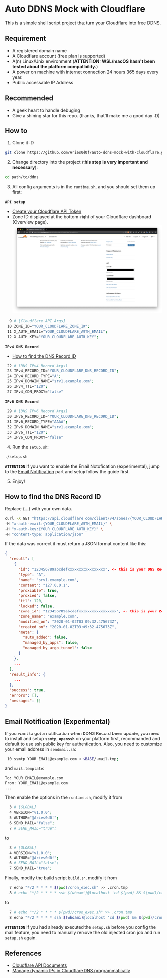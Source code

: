 # Auto DDNS Mock with Cloudflare

This is a simple shell script project that turn your Cloudflare into free DDNS.

## Requirement

- A registered domain name
- A Cloudflare account (free plan is supported)
- A(n) Linux/Unix environment (**ATTENTION: WSL/macOS hasn't been tested about the platform compatibility.**)
- A power on machine with internet connection 24 hours 365 days every year.
- Public accessable IP Address

## Recommended

- A geek heart to handle debuging
- Give a shining star for this repo. (thanks, that'll make me a good day :D)

## How to

1. Clone it :D

```sh
git clone https://github.com/Aries0d0f/auto-ddns-mock-with-cloudflare.git ddns
```

2. Change directory into the project (**this step is very important and necessary**):

```sh
cd path/to/ddns
```

3. All config arguments is in the `runtime.sh`, and you should set them up first:

**`API setup`**

- [Create your Cloudflare API Token](https://dash.cloudflare.com/profile/api-tokens)
- Zone ID displayed at the bottom-right of your Cloudflare dashboard (Overview page).
![Zone ID](https://raw.githubusercontent.com/Aries0d0f/auto-ddns-mock-with-cloudflare/master/example/zone-id.png)


```sh
  9 # [Cloudflare API Args]
 10 ZONE_ID="YOUR_CLOUDFLARE_ZONE_ID";
 11 X_AUTH_EMAIL="YOUR_CLOUDFLARE_AUTH_EMAIL";
 12 X_AUTH_KEY="YOUR_CLOUDFLARE_AUTH_KEY";
```

**`IPv4 DNS Record`**

- [How to find the DNS Record ID](#how-to-find-the-dns-record-id)

```sh
 22 # [DNS IPv4 Record Args]
 23 IPv4_RECORD_ID="YOUR_CLOUDFLARE_DNS_RECORD_ID";
 24 IPv4_RECORD_TYPE="A";
 25 IPv4_DOMAIN_NAME="srv1.example.com";
 26 IPv4_TTL="120";
 27 IPv4_CDN_PROXY="false"
```

**`IPv6 DNS Record`**

```sh
 29 # [DNS IPv6 Record Args]
 30 IPv6_RECORD_ID="YOUR_CLOUDFLARE_DNS_RECORD_ID";
 31 IPv6_RECORD_TYPE="AAAA";
 32 IPv6_DOMAIN_NAME="srv1.example.com";
 33 IPv6_TTL="120";
 34 IPv6_CDN_PROXY="false"
```

4. Run the `setup.sh`:

```sh
./setup.sh
```

**`ATTENTION`** If you want to enable the Email Notofication (experimental), jump to the [Email Notification](#email-notification) part and setup follow the guide first.

5. Enjoy!

## How to find the DNS Record ID

Replace {...} with your own data.

```sh
curl -X GET "https://api.cloudflare.com/client/v4/zones/{YOUR_CLOUDFLARE_ZONE_ID}/dns_records" \
-H "x-auth-email:{YOUR_CLOUDFLARE_AUTH_EMAIL}" \
-H "x-auth-key:{YOUR_CLOUDFLARE_AUTH_KEY}" \
-H "content-type: application/json"
```

If the data was correct it must return a JSON format content like this:

```json
{
  "result": [
    {
      "id": "123456789abcdefxxxxxxxxxxxxxxxxx", <- this is your DNS Record ID.
      "type": "A",
      "name": "srv1.example.com",
      "content": "127.0.0.1",
      "proxiable": true,
      "proxied": false,
      "ttl": 120,
      "locked": false,
      "zone_id": "123456789abcdefxxxxxxxxxxxxxxxxx", <- this is your Zone ID.
      "zone_name": "example.com",
      "modified_on": "2020-01-02T03:09:32.475673Z",
      "created_on": "2020-01-02T03:09:32.475673Z",
      "meta": {
        "auto_added": false,
        "managed_by_apps": false,
        "managed_by_argo_tunnel": false
      }
    },
    ...
  ],
  "result_info": {
    ...
  },
  "success": true,
  "errors": [],
  "messages": []
}
```

## Email Notification (Experimental)

If you want to got a notification when DDNS Record been update, you need to install and setup **`ssmtp`**, **`openssh`** on your platform first, recommanded and default to use ssh public key for authentication.
Also, you need to customize your email address in `sendmail.sh`:

```sh
 10 ssmtp YOUR_EMAIL@example.com < $BASE/.mail.tmp;
```

and `mail.template`:

```text
To: YOUR_EMAIL@example.com
From: YOUR_EMAIL@example.com
...
```

Then enable the options in the `runtime.sh`, modify it from

```sh
  3 # [GLOBAL]
  4 VERSION="v1.0.0";
  5 AUTHOR="@Aries0d0f";
  6 SEND_MAIL="false";
  7 # SEND_MAIL="true";
```

to

```sh
  3 # [GLOBAL]
  4 VERSION="v1.0.0";
  5 AUTHOR="@Aries0d0f";
  6 # SEND_MAIL="false";
  7 SEND_MAIL="true";
```

Finally, modify the build script `build.sh`, modify it from

```sh
  7 echo "*/2 * * * * $(pwd)/cron_exec.sh" >> .cron.tmp
  8 # echo "*/2 * * * * ssh $(whoami)@localhost 'cd $(pwd) && $(pwd)/cron_exec.sh'" >> .cron.tmp
```

to

```sh
  7 # echo "*/2 * * * * $(pwd)/cron_exec.sh" >> .cron.tmp
  8 echo "*/2 * * * * ssh $(whoami)@localhost 'cd $(pwd) && $(pwd)/cron_exec.sh'" >> .cron.tmp
```

**`ATTENTION`** If you had already executed the `setup.sh` before you config the mail feature, you need to manually remove the old injected cron job and run `setup.sh` again.

## References

- [Cloudflare API Documents](https://api.cloudflare.com/)
- [Manage dynamic IPs in Cloudflare DNS programmatically](https://support.cloudflare.com/hc/en-us/articles/360020524512-Manage-dynamic-IPs-in-Cloudflare-DNS-programmatically)
